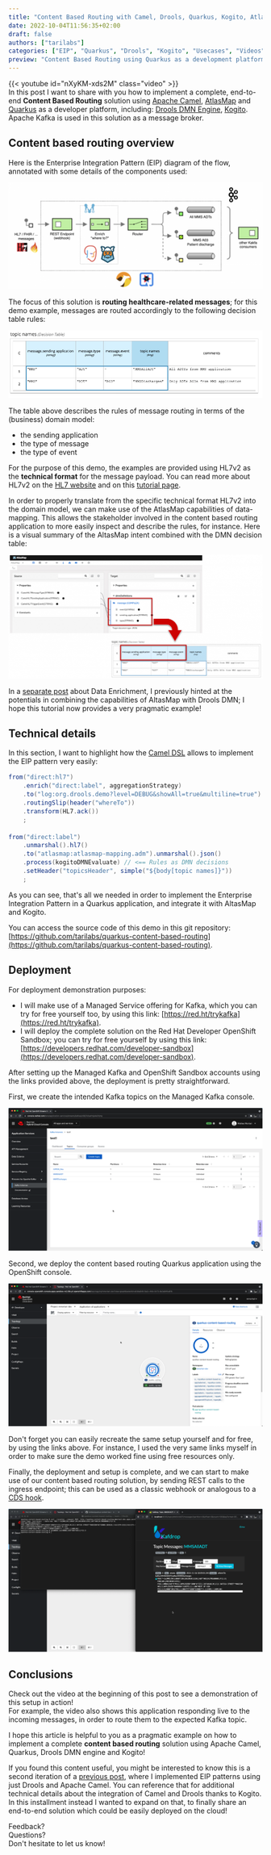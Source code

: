 ```yaml
---
title: "Content Based Routing with Camel, Drools, Quarkus, Kogito, AtlasMap and Apache Kafka!"
date: 2022-10-04T11:56:35+02:00
draft: false
authors: ["tarilabs"]
categories: ["EIP", "Quarkus", "Drools", "Kogito", "Usecases", "Videos"]
preview: "Content Based Routing using Quarkus as a development platform including Apache Camel, Drools DMN Engine, Kogito, AtlasMap and Apache Kafka!"
---
```


{{< youtube id="nXyKM-xds2M" class="video" >}}
<br/>
In this post I want to share with you how to implement a complete, end-to-end **Content Based Routing** solution using [Apache Camel](/#apache-camel-projects), [AtlasMap](https://www.atlasmap.io/) and [Quarkus](https://quarkus.io/) as a developer platform, including: [Drools DMN Engine](https://www.drools.org/learn/dmn.html), [Kogito](https://kogito.kie.org/). Apache Kafka is used in this solution as a message broker.

## Content based routing overview

Here is the Enterprise Integration Pattern (EIP) diagram of the flow, annotated with some details of the components used:

![EIP Diagram of the Content Based Routing application](./image-1536x646.png)

The focus of this solution is **routing healthcare-related messages**; for this demo example, messages are routed accordingly to the following decision table rules:

![Message Routing rules in a DMN decision table](./image-1.png)

The table above describes the rules of message routing in terms of the (business) domain model:

- the sending application
- the type of message
- the type of event

For the purpose of this demo, the examples are provided using HL7v2 as the **technical format** for the message payload. You can read more about HL7v2 on the [HL7 website](http://www.hl7.org/implement/standards/product_brief.cfm?product_id=185) and on this [tutorial page](https://cloud.google.com/healthcare-api/docs/concepts/hl7v2).

In order to properly translate from the specific technical format HL7v2 into the domain model, we can make use of the AtlasMap capabilities of data-mapping. This allows the stakeholder involved in the content based routing application to more easily inspect and describe the rules, for instance. Here is a visual summary of the AltasMap intent combined with the DMN decision table:

![Using AltasMap in combination with a DMN decision table](./image-2-1536x746.png)

In a [separate post](https://blog.kie.org/2022/01/data-enrichment-use-case-with-dmn-and-bpmn.html) about Data Enrichment, I previously hinted at the potentials in combining the capabilities of AltasMap with Drools DMN; I hope this tutorial now provides a very pragmatic example!

## Technical details

In this section, I want to highlight how the [Camel DSL](https://camel.apache.org/manual/dsl.html) allows to implement the EIP pattern very easily:

```java
from("direct:hl7")
    .enrich("direct:label", aggregationStrategy)
    .to("log:org.drools.demo?level=DEBUG&showAll=true&multiline=true")
    .routingSlip(header("whereTo"))
    .transform(HL7.ack())
    ;

from("direct:label")
    .unmarshal().hl7()
    .to("atlasmap:atlasmap-mapping.adm").unmarshal().json()
    .process(kogitoDMNEvaluate) // <== Rules as DMN decisions 
    .setHeader("topicsHeader", simple("${body[topic names]}"))
    ;
```

As you can see, that's all we needed in order to implement the Enterprise Integration Pattern in a Quarkus application, and integrate it with AltasMap and Kogito.

You can access the source code of this demo in this git repository: [https://github.com/tarilabs/quarkus-content-based-routing](https://github.com/tarilabs/quarkus-content-based-routing).

## Deployment

For deployment demonstration purposes:

- I will make use of a Managed Service offering for Kafka, which you can try for free yourself too, by using this link: [https://red.ht/trykafka](https://red.ht/trykafka).
- I will deploy the complete solution on the Red Hat Developer OpenShift Sandbox; you can try for free yourself by using this link: [https://developers.redhat.com/developer-sandbox](https://developers.redhat.com/developer-sandbox).

After setting up the Managed Kafka and OpenShift Sandbox accounts using the links provided above, the deployment is pretty straightforward.

First, we create the intended Kafka topics on the Managed Kafka console.

![Creating the topic (queues) in the Managed Kafka](./image-3.png)

Second, we deploy the content based routing Quarkus application using the OpenShift console.

![The content based routing application now deployed on OpenShift](./image-4.png)

Don't forget you can easily recreate the same setup yourself and for free, by using the links above.
For instance, I used the very same links myself in order to make sure the demo worked fine using free resources only.

Finally, the deployment and setup is complete, and we can start to make use of our content based routing solution, by sending REST calls to the ingress endpoint; this can be used as a classic webhook or analogous to a [CDS hook](https://cds-hooks.org/).

![Invoking the REST API with an EDI message payload in HL7v2 format, and it is routed to the correct queue](./image-5.png)

## Conclusions

Check out the video at the beginning of this post to see a demonstration of this setup in action!<br/>
For example, the video also shows this application responding live to the incoming messages, in order to route them to the expected Kafka topic.

I hope this article is helpful to you as a pragmatic example on how to implement a complete **content based routing** solution using Apache Camel, Quarkus, Drools DMN engine and Kogito!

If you found this content useful, you might be interested to know this is a second iteration of a [previous post](https://blog.kie.org/2021/06/intelligent-kafka-message-routing-using-drools-dmn-engine-and-apache-camel.html), where I implemented EIP patterns using just Drools and Apache Camel.
You can reference that for additional technical details about the integration of Camel and Drools thanks to Kogito.
In this installment instead I wanted to expand on that, to finally share an end-to-end solution which could be easily deployed on the cloud!

Feedback?  
Questions?  
Don't hesitate to let us know!
